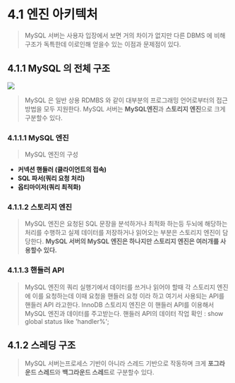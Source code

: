 # 4.1 엔진 아키텍처
>MySQL 서버는 사용자 입장에서 보면 거의 차이가 없지만 다른 DBMS 에 비해 구조가 독특한데 이로인해 얻을수 있는 이점과 문제점이 있다.

## 4.1.1 MySQL 의 전체 구조

![](https://velog.velcdn.com/images/cmong0516/post/307692bc-e760-4a81-b262-16880efb1112/image.png)

> MySQL 은 일반 상용 RDMBS 와 같이 대부분의 프로그래밍 언어로부터의 접근 방법을 모두 지원한다.
MySQL 서버는 **MySQL엔진**과 **스토리지 엔진**으로 크게 구분할수 있다.

### 4.1.1.1 MySQL 엔진
> MySQL 엔진의 구성
- **커넥션 핸들러 (클라이언트의 접속)**
- **SQL 파서(쿼리 요청 처리)**
- **옵티마이저(쿼리 최적화)**

### 4.1.1.2 스토리지 엔진
> MySQL 엔진은 요청된 SQL 문장을 분석하거나 최적화 하는등 두뇌에 해당하는 처리를 수행하고 실제 데이터를 저장하거나 읽어오는 부분은 스토리지 엔진이 담당한다.
**MySQL 서버의 MySQL 엔진은 하나지만 스토리지 엔진은 여러개를 사용할수 있다.**

### 4.1.1.3 핸들러 API
> MySQL 엔진의 쿼리 실행기에서 데이터를 쓰거나 읽어야 할때 각 스토리지 엔진에 이를 요청하는데 이때 요청을 핸들러 요청 이라 하고 여기서 사용되는 API를 핸들러 API 라고한다.
InnoDB 스토리지 엔진은 이 핸들러 API를 이용해서 MySQL 엔진과 데이터를 주고받는다.
핸들러 API의 데이터 작업 확인 : show global status like 'handler%';

## 4.1.2 스레딩 구조
> MySQL 서버는프로세스 기반이 아니라 스레드 기반으로 작동하며 크게 **포그라운드 스레드**와 **백그라운드 스레드**로 구분할수 있다.
